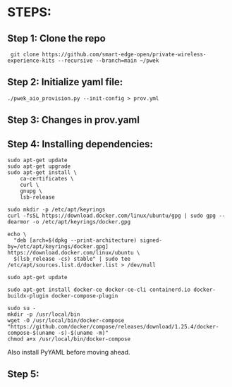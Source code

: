 # STEPS:

## Step 1: Clone the repo
```  git clone https://github.com/smart-edge-open/private-wireless-experience-kits --recursive --branch=main ~/pwek ```

## Step 2: Initialize yaml file:

``` cd ~/pwek
./pwek_aio_provision.py --init-config > prov.yml
```

## Step 3: Changes in prov.yaml

## Step 4: Installing dependencies:
```
sudo apt-get update
sudo apt-get upgrade
sudo apt-get install \
    ca-certificates \
    curl \
    gnupg \
    lsb-release

sudo mkdir -p /etc/apt/keyrings
curl -fsSL https://download.docker.com/linux/ubuntu/gpg | sudo gpg --dearmor -o /etc/apt/keyrings/docker.gpg

echo \
  "deb [arch=$(dpkg --print-architecture) signed-by=/etc/apt/keyrings/docker.gpg] https://download.docker.com/linux/ubuntu \
  $(lsb_release -cs) stable" | sudo tee /etc/apt/sources.list.d/docker.list > /dev/null

sudo apt-get update

sudo apt-get install docker-ce docker-ce-cli containerd.io docker-buildx-plugin docker-compose-plugin
```
```
sudo su -
mkdir -p /usr/local/bin
wget -O /usr/local/bin/docker-compose "https://github.com/docker/compose/releases/download/1.25.4/docker-compose-$(uname -s)-$(uname -m)"
chmod a+x /usr/local/bin/docker-compose
```

Also install PyYAML before moving ahead.

## Step 5: 
